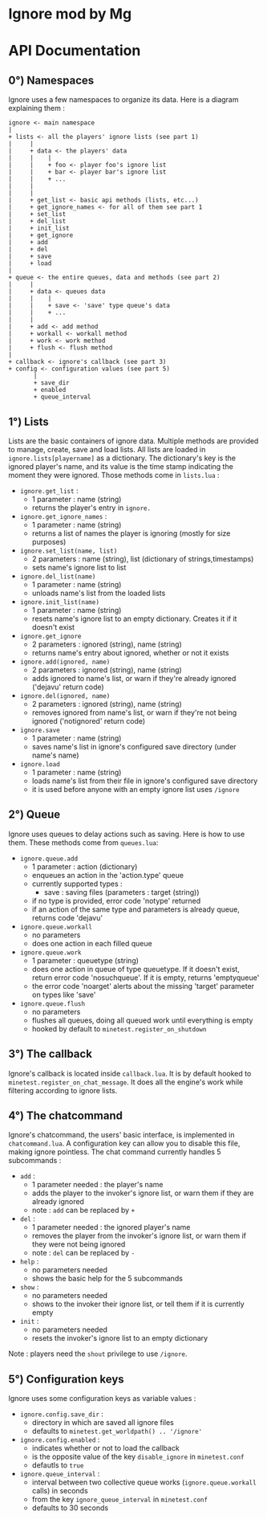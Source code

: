 Ignore mod by Mg
================

# API Documentation

## 0°) Namespaces
Ignore uses a few namespaces to organize its data. Here is a diagram explaining them :

    ignore <- main namespace
    |
    + lists <- all the players' ignore lists (see part 1)
    |     |
    |     + data <- the players' data
    |     |    |
    |     |    + foo <- player foo's ignore list
    |     |    + bar <- player bar's ignore list
    |     |    + ...
    |     |
    |     |
    |     + get_list <- basic api methods (lists, etc...)
    |     + get_ignore_names <- for all of them see part 1
    |     + set_list
    |     + del_list
    |     + init_list
    |     + get_ignore
    |     + add
    |     + del
    |     + save
    |     + load
    |
    + queue <- the entire queues, data and methods (see part 2)
    |     |
    |     + data <- queues data
    |     |    |
    |     |    + save <- 'save' type queue's data
    |     |    + ...
    |     |
    |     + add <- add method
    |     + workall <- workall method
    |     + work <- work method
    |     + flush <- flush method
    |
    + callback <- ignore's callback (see part 3)
    + config <- configuration values (see part 5)
           |
           + save_dir
           + enabled
           + queue_interval


## 1°) Lists

Lists are the basic containers of ignore data. Multiple methods are provided to manage, create, save and load lists. All lists are loaded in `ignore.lists[playername]` as a dictionary. The dictionary's key is the ignored player's name, and its value is the time stamp indicating the moment they were ignored.
Those methods come in `lists.lua` :
 - `ignore.get_list` :
    - 1 parameter : name (string)
    - returns the player's entry in `ignore.`
 - `ignore.get_ignore_names` :
    - 1 parameter : name (string)
    - returns a list of names the player is ignoring (mostly for size purposes)
 - `ignore.set_list(name, list)`
    - 2 parameters : name (string), list (dictionary of strings,timestamps)
    - sets name's ignore list to list
 - `ignore.del_list(name)`
    - 1 parameter : name (string)
    - unloads name's list from the loaded lists
 - `ignore.init_list(name)`
    - 1 parameter : name (string)
    - resets name's ignore list to an empty dictionary. Creates it if it doesn't exist
 - `ignore.get_ignore`
    - 2 parameters : ignored (string), name (string)
    - returns name's entry about ignored, whether or not it exists
 - `ignore.add(ignored, name)`
    - 2 parameters : ignored (string), name (string)
    - adds ignored to name's list, or warn if they're already ignored ('dejavu' return code)
 - `ignore.del(ignored, name)`
    - 2 parameters : ignored (string), name (string)
    - removes ignored from name's list, or warn if they're not being ignored ('notignored' return code)
 - `ignore.save`
    - 1 parameter : name (string)
    - saves name's list in ignore's configured save directory (under name's name)
 - `ignore.load`
    - 1 parameter : name (string)
    - loads name's list from their file in ignore's configured save directory
    - it is used before anyone with an empty ignore list uses `/ignore`

## 2°) Queue

Ignore uses queues to delay actions such as saving. Here is how to use them.
These methods come from `queues.lua`:
 - `ignore.queue.add`
    - 1 parameter : action (dictionary)
    - enqueues an action in the 'action.type' queue
    - currently supported types :
        - save : saving files (parameters : target (string))
    - if no type is provided, error code 'notype' returned
    - if an action of the same type and parameters is already queue, returns code 'dejavu'
 - `ignore.queue.workall`
    - no parameters
    - does one action in each filled queue
 - `ignore.queue.work`
    - 1 parameter : queuetype (string)
    - does one action in queue of type queuetype. If it doesn't exist, return error code 'nosuchqueue'. If it is empty, returns 'emptyqueue'
    - the error code 'noarget' alerts about the missing 'target' parameter on types like 'save'
 - `ignore.queue.flush`
    - no parameters
    - flushes all queues, doing all queued work until everything is empty
    - hooked by default to `minetest.register_on_shutdown`

## 3°) The callback

Ignore's callback is located inside `callback.lua`. It is by default hooked to `minetest.register_on_chat_message`. It does all the engine's work while filtering according to ignore lists.

## 4°) The chatcommand

Ignore's chatcommand, the users' basic interface, is implemented in `chatcommand.lua`. A configuration key can allow you to disable this file, making ignore pointless. The chat command currently handles 5 subcommands :
 - `add` :
    - 1 parameter needed : the player's name
    - adds the player to the invoker's ignore list, or warn them if they are already ignored
    - note : `add` can be replaced by `+`
 - `del` :
    - 1 parameter needed : the ignored player's name
    - removes the player from the invoker's ignore list, or warn them if they were not being ignored
    - note : `del` can be replaced by `-`
 - `help` :
    - no parameters needed
    - shows the basic help for the 5 subcommands
 - `show` :
    - no parameters needed
    - shows to the invoker their ignore list, or tell them if it is currently empty
 - `init` :
    - no parameters needed
    - resets the invoker's ignore list to an empty dictionary

Note : players need the `shout` privilege to use `/ignore`.

## 5°) Configuration keys

Ignore uses some configuration keys as variable values :
 - `ignore.config.save_dir` :
    - directory in which are saved all ignore files
    - defaults to `minetest.get_worldpath() .. '/ignore'`
 - `ignore.config.enabled` :
    - indicates whether or not to load the callback
    - is the opposite value of the key `disable_ignore` in `minetest.conf`
    - defautls to `true`
 - `ignore.queue_interval` :
    - interval between two collective queue works (`ignore.queue.workall` calls) in seconds
    - from the key `ignore_queue_interval` in `minetest.conf`
    - defaults to 30 seconds

